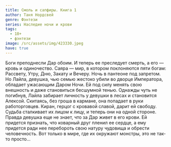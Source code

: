 ```yaml
---
title: Смоль и сапфиры. Книга 1
author: Таня Нордсвей
genre: Фэнтези
series: Наследие ночи и крови
tags:
  - 18+
  - фэнтези
image: /src/assets/img/423330.jpeg
have: true
---
```

Боги преподнесли Дар обоим. И теперь ее преследует смерть, а его — кровь и одиночество. Саяра — мир, в котором поклоняются пяти богам: Рассвету, Утру, Дню, Закату и Вечеру. Ночь в пантеоне под запретом. Но Лайла, девушка, чью семью жестоко убили во дворце Императора, обладает ужасающим Даром Ночи. Ей под силу менять свою внешность и даже становиться бесшумной тенью. Однажды чуть не погибнув, Лайла забирает личность у девушки в лесах и становится Алексой. Скитаясь, без гроша в кармане, она попадает в руки работорговцев. Киран, герцог с кровавой славой, дарит ей свободу. Судьба сталкивает их лицом к лицу, и теперь они на одной стороне. Правда девушка еще не знает, что за Дар живет в его крови. Ей придется признать, что коварный друг пленил ее сердце, а ему придется ради нее перебороть свою натуру чудовища и обрести человечность. Вот только в мире, где их окружают монстры, это не так-то просто...
